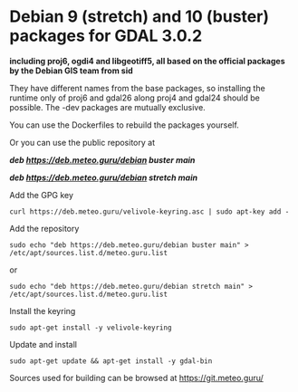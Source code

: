 # Debian 9 (stretch) and 10 (buster) packages for GDAL 3.0.2

**including proj6, ogdi4 and libgeotiff5, all based on the official packages by the Debian GIS team from sid**

They have different names from the base packages, so installing the runtime only of proj6 and gdal26 along proj4 and gdal24 should be possible. The -dev packages are mutually exclusive. 

You can use the Dockerfiles to rebuild the packages yourself.

Or you can use the public repository at

***deb https://deb.meteo.guru/debian buster main***

***deb https://deb.meteo.guru/debian stretch main***

Add the GPG key

`curl https://deb.meteo.guru/velivole-keyring.asc | sudo apt-key add -`

Add the repository

`sudo echo "deb https://deb.meteo.guru/debian buster main" > /etc/apt/sources.list.d/meteo.guru.list`

or

`sudo echo "deb https://deb.meteo.guru/debian stretch main" > /etc/apt/sources.list.d/meteo.guru.list`

Install the keyring

`sudo apt-get install -y velivole-keyring`

Update and install

`sudo apt-get update && apt-get install -y gdal-bin`

Sources used for building can be browsed at https://git.meteo.guru/

